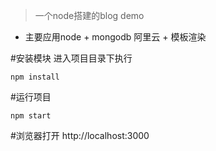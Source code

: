 
> 一个node搭建的blog demo
- 主要应用node + mongodb 阿里云 + 模板渲染

#安装模块
进入项目目录下执行
    
    npm install
    
#运行项目

    npm start
    
#浏览器打开
    http://localhost:3000
    
    
